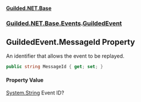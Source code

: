 
#### [Guilded.NET.Base](index 'index')
### [Guilded.NET.Base.Events](index#Guilded_NET_Base_Events 'Guilded.NET.Base.Events').[GuildedEvent](GuildedEvent 'Guilded.NET.Base.Events.GuildedEvent')
## GuildedEvent.MessageId Property
An identifier that allows the event to be replayed.  
```csharp
public string MessageId { get; set; }
```

#### Property Value
[System.String](https://docs.microsoft.com/en-us/dotnet/api/System.String 'System.String')
Event ID?
